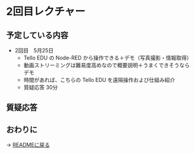 # 2回目レクチャー

## 予定している内容

* 2回目　5月25日
  * Tello EDU の Node-RED から操作できる＋デモ（写真撮影・情報取得）
  * 動画ストリーミングは難易度高めなので概要説明＋うまくできそうならデモ
  * 時間があれば、こちらの Tello EDU を遠隔操作および仕組み紹介
  * 質疑応答 30分

## 質疑応答

## おわりに

→ [READMEに戻る](./README.md)